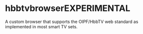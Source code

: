 # hbbtvbrowserEXPERIMENTAL
A custom browser that supports the OIPF/HbbTV web standard as implemented in most smart TV sets.
